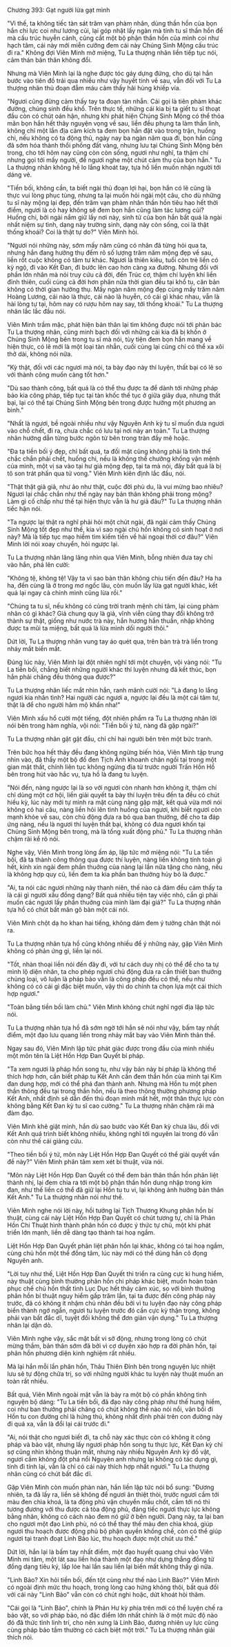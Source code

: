 




Chương 393: Gạt người lừa gạt mình


"Vì thế, ta không tiếc tàn sát trăm vạn phàm nhân, dùng thần hồn của bọn hắn chi lực coi như lương củi, lại góp nhặt lấy ngàn mà tính tu sĩ thần hồn để mà cấu trúc huyễn cảnh, cũng cắt một bộ phận thần hồn của mình coi như hạch tâm, cái này mới miễn cưỡng đem cái này Chúng Sinh Mộng cấu trúc đi ra." Không đợi Viên Minh mở miệng, Tu La thượng nhân liền tiếp tục nói, cảm thán bản thân không đổi.

Nhưng mà Viên Minh lại là nghe được tóc gáy dựng đứng, cho dù tại hắn bước vào tiên đồ trải qua nhiều như vậy huyết tinh về sau, vẫn đối với Tu La thượng nhân thủ đoạn đẫm máu cảm thấy hãi hùng khiếp vía.

"Ngươi cũng đừng cảm thấy tay ta đoạn tàn nhẫn. Cái gọi là tiên phàm khác đường, chúng sinh đều khổ. Trên thực tế, những cái kia bị ta giết tu sĩ thoạt đầu còn có chút oán hận, nhưng khi phát hiện Chúng Sinh Mộng có thể thỏa mãn bọn hắn hết thảy nguyện vọng về sau, liền đều phụng ta làm thần linh, không chỉ một lần địa cảm kích ta đem bọn hắn đặt vào trong trận, huống chi, nếu không có ta động thủ, ngày nay ba ngàn năm qua đi, bọn hắn cũng đã sớm hóa thành thổi phồng đất vàng, nhưng lưu tại Chúng Sinh Mộng bên trong, cho tới hôm nay cũng còn còn sống, ngươi như nghĩ, ta thậm chí nhưng gọi tới mấy người, để ngươi nghe một chút cảm thụ của bọn hắn." Tu La thượng nhân không hề lo lắng khoát tay, tựa hồ liền muốn nhận người tới dáng vẻ.

"Tiền bối, không cần, ta biết ngài thủ đoạn lợi hại, bọn hắn có lẽ cũng là thực vui lòng phục tùng, nhưng ta lại muốn hỏi ngài một câu, cho dù những tu sĩ này mộng lại đẹp, đến trăm vạn phàm nhân thần hồn tiêu hao hết thời điểm, ngươi là có hay không sẽ đem bọn hắn cũng làm tác lương củi? Huống chi, bởi ngài nắm giữ lấy nơi này, sinh tử của bọn hắn bất quá là ngài nhất niệm sự tình, dạng này trường sinh, dạng này còn sống, coi là thật thống khoái? Coi là thật tự do?" Viên Minh hỏi.

"Ngươi nói những này, sớm mấy năm cũng có nhân đã từng hỏi qua ta, nhưng hắn đang hưởng thụ đếm rõ số lượng trăm năm mộng đẹp về sau, liền rốt cuộc không có tâm tư khác. Ngươi là thiên kiêu, tuổi còn trẻ liền có kỳ ngộ, đi vào Kết Đan, đi bước lên cao hơn càng xa đường. Nhưng đối với phần lớn nhân mà nói truy cứu cả đời, đến Trúc cơ, thậm chí luyện khí liền đỉnh thiên, cuối cùng cả đời hơn phân nửa thời gian đều tại khổ tu, căn bản không có thời gian hưởng thụ. Mấy ngàn năm mộng đẹp cùng mấy trăm năm Hoàng Lương, cái nào là thực, cái nào là huyễn, có cái gì khác nhau, vẫn là hài lòng tự tại, hôm nay có rượu hôm nay say, tới thống khoái." Tu La thượng nhân lắc lắc đầu nói.

Viên Minh trầm mặc, phát hiện bản thân lại tìm không được nói tới phản bác Tu La thượng nhân, cũng minh bạch đối với những cái kia đã bị khốn ở Chúng Sinh Mộng bên trong tu sĩ mà nói, tùy tiện đem bọn hắn mang về hiện thực, có lẽ mới là một loại tàn nhẫn, cuối cùng lại cũng chỉ có thể xa xôi thở dài, không nói nữa.

"Kỳ thật, đối với các ngươi mà nói, ta bày đạo này thí luyện, thất bại có lẽ so với thành công muốn càng tốt hơn."

"Dù sao thành công, bất quá là có thể thu được ta để dành tới những pháp bảo kia công pháp, tiếp tục tại tàn khốc thế tục ở giữa giãy dụa, nhưng thất bại, lại có thể tại Chúng Sinh Mộng bên trong được hưởng một phương an bình."

"Nhất là ngươi, bề ngoài nhiều như vậy Nguyên Anh kỳ tu sĩ muốn đưa ngươi vào chỗ chết, đi ra, chưa chắc có lưu tại nơi này an toàn." Tu La thượng nhân hướng dẫn từng bước ngôn từ bên trong tràn đầy mê hoặc.

"Đa tạ tiền bối ý đẹp, chỉ bất quá, ta đối mặt cũng không phải là tình thế chắc chắn phải chết, huống chi, nếu là không thể chưởng khống vận mệnh của mình, một vị sa vào tại hư giả mộng đẹp, tại ta mà nói, đây bất quá là bị tô son trát phấn qua tử vong." Viên Minh kiên định lắc đầu, nói.

"Thật thật giả giả, như ảo như thật, cuộc đời phù du, là vui mừng bao nhiêu? Ngươi lại chắc chắn như thế ngày nay bản thân không phải trong mộng? Làm gì cố chấp như thế tại hiện thực vẫn là hư giả đâu?" Tu La thượng nhân tiếc hận nói.

"Ta ngược lại thật ra nghĩ phải hỏi một chút ngài, đã ngài cảm thấy Chúng Sinh Mộng tốt đẹp như thế, kia vì sao ngài chủ hồn không có sinh hoạt ở nơi này? Mà là tiếp tục mạo hiểm tìm kiếm tiến về hải ngoại thời cơ đâu?" Viên Minh lời nói xoay chuyển, hỏi ngược lại.

Tu La thượng nhân lăng lăng nhìn qua Viên Minh, bỗng nhiên đưa tay chỉ vào hắn, phá lên cười:

"Không tệ, không tệ! Vậy ta vì sao bản thân không chịu tiến đến đâu? Ha ha ha, đến cùng là ở trong mơ ngốc lâu, còn muốn lấy lừa gạt người khác, kết quả lại ngay cả chính mình cũng lừa rồi."

"Chúng ta tu sĩ, nếu không có cùng trời tranh mệnh chi tâm, lại cùng phàm nhân có gì khác? Giả chung quy là giả, vĩnh viễn cũng thay đổi không trở thành sự thật, giống như nước trà này, hắn hương hắn thuần, nhập không được ta mũi ta miệng, bất quá là lừa mình dối người thôi."

Dứt lời, Tu La thượng nhân vung tay áo quét qua, trên bàn trà trà liền trong nháy mắt biến mất.

Đúng lúc này, Viên Minh lại đột nhiên nghĩ tới một chuyện, vội vàng nói: "Tu La tiền bối, chẳng biết những người khác thí luyện nhưng đã kết thúc, bọn hắn phải chăng đều thông qua được?"

Tu La thượng nhân liếc mắt nhìn hắn, ranh mãnh cười nói: "Là đang lo lắng ngươi kia nhân tình? Hai người các ngươi a, ngược lại đều là một cái tâm tư, thật là để cho người hâm mộ khẩn nha!"

Viên Minh xấu hổ cười một tiếng, đột nhiên phẩm ra Tu La thượng nhân lời nói bên trong hàm nghĩa, vội nói: "Tiền bối ý tứ, nàng đã gặp ngài?"

Tu La thượng nhân gật gật đầu, chỉ chỉ hai người bên trên một bức tranh.

Trên bức họa hết thảy đều đang không ngừng biến hóa, Viên Minh tập trung nhìn vào, đã thấy một bộ đồ đen Tịch Ảnh khoanh chân ngồi tại trong một gian mật thất, chính liên tục không ngừng địa từ trước người Trấn Hồn Hồ bên trong hút vào hắc vụ, tựa hồ là đang tu luyện.

"Nói đến, nàng ngược lại là so với ngươi còn nhanh hơn không ít, thậm chí chỉ dùng một cơ hội, liền giải quyết ta bày thí luyện trêu đến ta đều có chút hiếu kỳ, lúc này mới tự mình ra mặt cùng nàng gặp mặt, kết quả vừa mới nói không có hai câu, nàng liền hỏi lên tình huống của ngươi, khi biết ngươi còn mạnh khỏe về sau, còn chủ động đưa ra bỏ qua ban thưởng, để cho ta đáp ứng nàng, nếu là ngươi thí luyện thất bại, không có đưa ngươi khốn tại Chúng Sinh Mộng bên trong, mà là tống xuất động phủ." Tu La thượng nhân chậm rãi kể rõ nói.

Nghe vậy, Viên Minh trong lòng ấm áp, lập tức mở miệng nói: "Tu La tiền bối, đã ta thành công thông qua được thí luyện, nàng liền không tính toán gì hết, kính xin ngài đem phần thuởng của nàng lại lần nữa tặng cho nàng, nếu là không hợp quy củ, liền đem ta kia phần ban thưởng hủy bỏ là được."

"Ai, ta nói các ngươi những này thanh niên, thế nào cả đám đều cảm thấy ta là cái gì người xấu đồng dạng? Bất quá nhiều tiện tay việc nhỏ, cần gì phải muốn các ngươi lấy phần thuởng của mình làm đại giá?" Tu La thượng nhân tựa hồ có chút bất mãn gõ bàn một cái nói.

Viên Minh chột dạ ho khan hai tiếng, không dám đem ý tưởng chân thật nói ra.

Tu La thượng nhân tựa hồ cũng không nhiều để ý những này, gặp Viên Minh không có phản ứng gì, liền lại nói.

"Tốt, nhàn thoại liền nói đến đây đi, với tư cách duy nhị có thể để cho ta tự mình lộ diện nhân, ta cho phép ngươi chủ động đưa ra cần thiết ban thưởng chủng loại, vô luận là pháp bảo vẫn là công pháp đều có thể, nếu như không có có cái gì đặc biệt muốn, vậy thì do chính ta chọn lựa một cái thích hợp ngươi."

"Toàn bằng tiền bối làm chủ." Viên Minh không chút nghĩ ngợi địa lập tức nói.

Tu La thượng nhân tựa hồ đã sớm ngờ tới hắn sẽ nói như vậy, bấm tay nhất điểm, một đạo lưu quang liền trong nháy mắt bay vào Viên Minh thân thể.

Ngay sau đó, Viên Minh lập tức phát giác được trong đầu của mình nhiều một môn tên là Liệt Hồn Hợp Đan Quyết bí pháp.

"Ta xem ngươi là pháp hồn song tu, như vậy bản này bí pháp là không thể thích hợp hơn, cần biết pháp tu Kết Anh cần đem thần hồn của mình tại Kim đan dung hợp, mới có thể phá đan thành anh. Nhưng mà Hồn tu một phen thần thông đều tại trong thần hồn, nếu là theo thông thường phương pháp Kết Anh, nhất định sẽ dẫn đến thủ đoạn mình mất hết, một thân thực lực còn không bằng Kết Đan kỳ tu sĩ cao cường." Tu La thượng nhân chậm rãi mà đàm đạo.

Viên Minh khẽ giật mình, hắn dù sao bước vào Kết Đan kỳ chưa lâu, đối với Kết Anh quá trình biết không nhiều, không nghĩ tới nguyên lai trong đó vẫn còn như thế cái giảng cứu.

"Theo tiền bối ý tứ, môn này Liệt Hồn Hợp Đan Quyết có thể giải quyết vấn đề này?" Viên Minh phân tâm xem xét bí thuật, vừa nói.

"Môn này Liệt Hồn Hợp Đan Quyết có thể đem bản thân thần hồn phân liệt thành nhị, lại đem chia ra tới một bộ phận thần hồn dung nhập trong kim đan, như thế liền có thể đã giữ lại Hồn tu tu vi, lại không ảnh hưởng bản thân Kết Anh." Tu La thượng nhân nói như thế.

Viên Minh nghe nói lời này, hồi tưởng lại Tịch Thương Khung phân hồn bí thuật, cùng cái này Liệt Hồn Hợp Đan Quyết có chút tương tự, chỉ là Phân Hồn Chi Thuật hình thành phân hồn có được ý thức tự chủ, một khi phát triển lớn mạnh, liền dễ dàng tạo thành tai hoạ ngầm.

Liệt Hồn Hợp Đan Quyết phân liệt phân hồn lại khác, không có tai hoạ ngầm, cùng chủ hồn một thể đồng tâm, lúc này mới có thể dùng hắn cô đọng Nguyên anh.

"Lời tuy như thế, Liệt Hồn Hợp Đan Quyết thi triển ra cũng cực kì hung hiểm, này thuật cùng bình thường phân hồn chi pháp khác biệt, muốn hoàn toàn phục chế chủ hồn thất tình Lục Dục hết thảy cảm xúc, so với bình thường phân hồn bí thuật nguy hiểm gấp trăm lần, tại ta được đến công pháp này trước, đã có không ít nhậm chủ nhân đều bởi vì tu luyện đạo này công pháp biến thành ngớ ngẩn, ngươi tu luyện trước đó cần cực kỳ thận trọng, không phải vạn bất đắc dĩ, tuyệt đối không thể đơn giản vận dụng." Tu La thượng nhân lại dặn dò.

Viên Minh nghe vậy, sắc mặt bất vi sở động, nhưng trong lòng có chút mừng thầm, bản thân sớm đã bởi vì cơ duyên xảo hợp ra đời phân hồn, tại phân hồn phương diện kinh nghiệm rất nhiều.

Mà lại hắn mỗi lần phân hồn, Thâu Thiên Đỉnh bên trong nguyện lực nhiệt lưu sẽ tự động chữa trị, so với những người khác tu luyện này thuật muốn an toàn rất nhiều.

Bất quá, Viên Minh ngoài mặt vẫn là bày ra một bộ có phần không tình nguyện bộ dáng: "Tu La tiền bối, đã đạo này công pháp như thế hung hiểm, coi như ban thưởng phải chăng có chút không thể nào nói nổi, vãn bối đi Hồn tu con đường chỉ là hứng thú, không nhất định phải trên con đường này đi quá xa, vẫn là đổi lại cái trước đi."

"Ai, nói thật cho ngươi biết đi, ta chỗ này xác thực còn có không ít công pháp và bảo vật, nhưng lấy ngươi pháp hồn song tu thực lực, Kết Đan kỳ chỉ sợ cũng nhìn không thuận mắt, nhưng này nhiều Nguyên Anh kỳ đồ vật, ngươi cầm không đột phá nổi Nguyên anh nhưng lại không có tác dụng gì, tính đi tính lại, vẫn là chỉ có cái này thích hợp nhất ngươi." Tu La thượng nhân cũng có chút bất đắc dĩ.

Gặp Viên Minh còn muốn phàn nàn, hắn liền lập tức nói bổ sung: "Đương nhiên, ta đã lấy ra, liền sẽ không để ngươi ăn thiệt thòi, trước ngươi cầm tới màu đen chìa khoá, là ta động phủ vận chuyển mấu chốt, cầm tới nó thì tương đương với thu được cả tòa động phủ, đáng tiếc ngươi thực lực không bằng nhân, không có cách nào đem nó giữ ở bên người. Dạng này, ta lại ban cho ngươi một đạo Linh phù, nó có thể thay thế màu đen chìa khoá, giúp ngươi thu hoạch được động phủ bộ phận quyền khống chế, còn có thể giúp ngươi tại tranh đoạt Linh Bảo lúc, thu hoạch được một chút ưu thế."

Dứt lời, hắn lại là bấm tay nhất điểm, một đạo huyết quang chui vào Viên Minh mi tâm, một lát sau liền hóa thành một đạo như dựng thẳng đồng tử đồng dạng tiêu ký, lấp lóe hai lần sau liền lại biến mất không thấy gì nữa.

"Linh Bảo? Xin hỏi tiền bối, đến tột cùng như thế nào Linh Bảo?" Viên Minh có ngoài định mức thu hoạch, trong lòng cao hứng không thôi, bất quá đối với cái này "Linh Bảo" vẫn còn có chút nghi hoặc, dứt khoát hỏi thăm.

"Cái gọi là "Linh Bảo", chính là Phản Hư kỳ phía trên mới có thể luyện chế ra bảo vật, so với pháp bảo, nó đặc điểm lớn nhất chính là ở một mức độ nào đó đã thức tỉnh linh trí, cho nên xưng là Linh Bảo, đương nhiên uy lực cũng cùng pháp bảo tầm thường có cách biệt một trời." Tu La thượng nhân giải thích nói.




